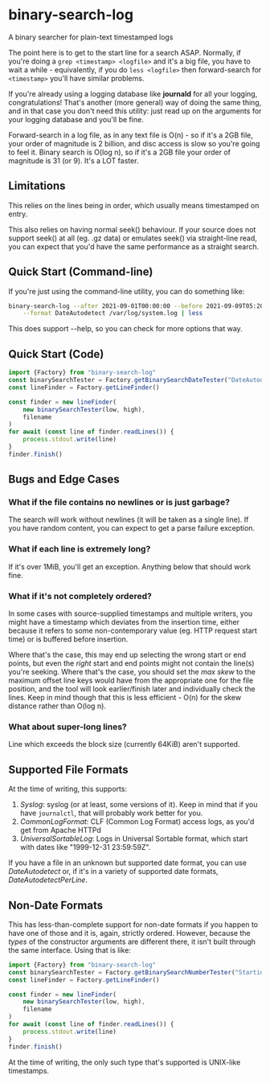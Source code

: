 # binary-search-log
A binary searcher for plain-text timestamped logs

The point here is to get to the start line for a search ASAP. Normally, if
you're doing a `grep <timestamp> <logfile>` and it's a big file, you have to
wait a while - equivalently, if you do `less <logfile>` then
forward-search for `<timestamp>` you'll have similar problems.

If you're already using a logging database like **journald** for all your
logging, congratulations! That's another (more general) way of doing the same
thing, and in that case you don't need this utility: just read up on the
arguments for your logging database and you'll be fine.

Forward-search in a log file, as in any text file is O(n) - so if it's a 2GB
file, your order of magnitude is 2 billion, and disc access is slow so you're
going to feel it. Binary search is O(log n), so if it's a 2GB file your order of
magnitude is 31 (or 9). It's a LOT faster.

## Limitations

This relies on the lines being in order, which usually means timestamped on
entry.

This also relies on having normal seek() behaviour. If your source does not
support seek() at all (eg. .gz data) or emulates seek() via straight-line read,
you can expect that you'd have the same performance as a straight search.

## Quick Start (Command-line)

If you're just using the command-line utility, you can do something like:

```sh
binary-search-log --after 2021-09-01T00:00:00 --before 2021-09-09T05:20:00 \
    --format DateAutodetect /var/log/system.log | less
```

This does support --help, so you can check for more options that way.

## Quick Start (Code)

```js
import {Factory} from "binary-search-log"
const binarySearchTester = Factory.getBinarySearchDateTester("DateAutodetect")
const lineFinder = Factory.getLineFinder()

const finder = new lineFinder(
    new binarySearchTester(low, high),
    filename
)
for await (const line of finder.readLines()) {
    process.stdout.write(line)
}
finder.finish()
```

## Bugs and Edge Cases

### What if the file contains no newlines or is just garbage?

The search will work without newlines (it will be taken as a single line). If
you have random content, you can expect to get a parse failure exception.

### What if each line is extremely long?

If it's over 1MiB, you'll get an exception. Anything below that should work
fine.

### What if it's not completely ordered?

In some cases with source-supplied timestamps and multiple writers, you might
have a timestamp which deviates from the insertion time, either because it
refers to some non-contemporary value (eg. HTTP request start time) or is
buffered before insertion.

Where that's the case, this may end up selecting the wrong start or end points,
but even the *right* start and end points might not contain the line(s) you're
seeking. Where that's the case, you should set the _max skew_ to the maximum
offset line keys would have from the appropriate one for the file position, and
the tool will look earlier/finish later and individually check the lines. Keep
in mind though that this is less efficient - O(n) for the skew distance rather
than O(log n).

### What about super-long lines?

Line which exceeds the block size (currently 64KiB) aren't supported.

## Supported File Formats

At the time of writing, this supports:

1. *Syslog*: syslog (or at least, some versions of it). Keep in mind that if you have
   `journalctl`, that will probably work better for you.
2. *CommonLogFormat*: CLF (Common Log Format) access logs, as you'd get from Apache HTTPd
3. *UniversalSortableLog*: Logs in Universal Sortable format, which start with
   dates like "1999-12-31 23:59:59Z".

If you have a file in an unknown but supported date format, you can use
*DateAutodetect* or, if it's in a variety of supported date formats,
*DateAutodetectPerLine*.

## Non-Date Formats

This has less-than-complete support for non-date formats if you happen to have
one of those and it is, again, strictly ordered. However, because the _types_ of
the constructor arguments are different there, it isn't built through the same
interface. Using that is like:

```js
import {Factory} from "binary-search-log"
const binarySearchTester = Factory.getBinarySearchNumberTester("StartingNumber")
const lineFinder = Factory.getLineFinder()

const finder = new lineFinder(
    new binarySearchTester(low, high),
    filename
)
for await (const line of finder.readLines()) {
    process.stdout.write(line)
}
finder.finish()
```

At the time of writing, the only such type that's supported is UNIX-like timestamps.